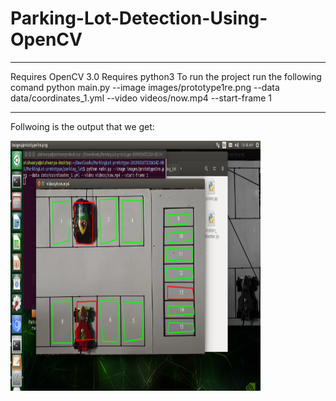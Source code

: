 # Parking-Lot-Detection-Using-OpenCV

***********************************************************************************************************************
Requires OpenCV 3.0
Requires python3
To run the project run the following comand
python main.py --image images/prototype1re.png --data data/coordinates_1.yml --video videos/now.mp4 --start-frame 1
************************************************************************************************************************
 Follwoing is the output that we get:
 
<img src="images/Picture1.png" height="400" width="400">
